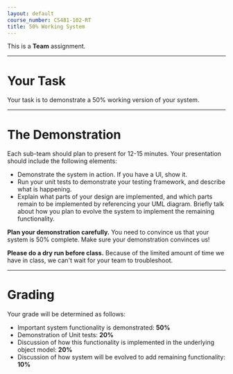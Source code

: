 ```yaml
---
layout: default
course_number: CS481-102-RT
title: 50% Working System
---
```



This is a **Team** assignment.

--- --- --- --- --- --- --- --- --- --- --- --- --- --- --- --- --- --- --- --- --- --- --- ---



# Your Task


Your task is to demonstrate a 50% working version of your system.

--- --- --- --- --- --- --- --- --- --- --- --- --- --- --- --- --- --- --- --- --- --- --- ---



# The Demonstration


Each sub-team should plan to present for 12-15 minutes. Your presentation should include the following elements:

- Demonstrate the system in action. If you have a UI, show it.
- Run your unit tests to demonstrate your testing framework, and describe what is happening.
- Explain what parts of your design are implemented, and which parts remain to be implemented by referencing your UML diagram. Briefly talk about how you plan to evolve the system to implement the remaining functionality.

**Plan your demonstration carefully.** You need to convince us that your system is 50% complete.  Make sure your demonstration convinces us!

**Please do a dry run before class.** Because of the limited amount of time we have in class, we can't wait for your team to troubleshoot.

--- --- --- --- --- --- --- --- --- --- --- --- --- --- --- --- --- --- --- --- --- --- --- ---



# Grading


Your grade will be determined as follows:

- Important system functionality is demonstrated: **50%**
- Demonstration of Unit tests: **20%**
- Discussion of how this functionality is implemented in the underlying object model: **20%**
- Discussion of how system will be evolved to add remaining functionality: **10%**

 
